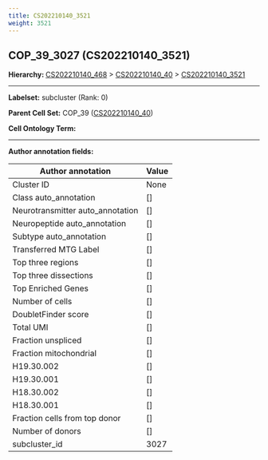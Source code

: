 ```yaml
---
title: CS202210140_3521
weight: 3521
---
```

## COP_39_3027 (CS202210140_3521)
<b>Hierarchy: </b>
[CS202210140_468](cell_sets/CS202210140_468.md) >
[CS202210140_40](cell_sets/CS202210140_40.md) >
[CS202210140_3521](cell_sets/CS202210140_3521.md)

---


**Labelset:** subcluster (Rank: 0)

**Parent Cell Set:** COP_39 ([CS202210140_40](cell_sets/CS202210140_40.md))



**Cell Ontology Term:** 

[MARKER GENES.]: #


---

[TRANSFERRED ANNOTATIONS.]: #


[AUTHOR ANNOTATION FIELDS.]: #


**Author annotation fields:**

| Author annotation | Value |
|-------------------|-------|
|Cluster ID|None|
|Class auto_annotation|[]|
|Neurotransmitter auto_annotation|[]|
|Neuropeptide auto_annotation|[]|
|Subtype auto_annotation|[]|
|Transferred MTG Label|[]|
|Top three regions|[]|
|Top three dissections|[]|
|Top Enriched Genes|[]|
|Number of cells|[]|
|DoubletFinder score|[]|
|Total UMI|[]|
|Fraction unspliced|[]|
|Fraction mitochondrial|[]|
|H19.30.002|[]|
|H19.30.001|[]|
|H18.30.002|[]|
|H18.30.001|[]|
|Fraction cells from top donor|[]|
|Number of donors|[]|
|subcluster_id|3027|
